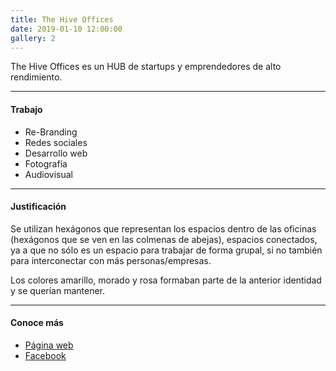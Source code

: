```yaml
---
title: The Hive Offices
date: 2019-01-10 12:00:00
gallery: 2
---
```

<p class="lead">
	The Hive Offices es un HUB de startups y emprendedores de alto rendimiento.
</p>

---

#### Trabajo
- Re-Branding
- Redes sociales
- Desarrollo web
- Fotografía
- Audiovisual

---

#### Justificación
Se utilizan hexágonos que representan los espacios dentro de las oficinas (hexágonos que se ven en las colmenas de abejas), espacios conectados, ya a que no sólo es un espacio para trabajar de forma grupal, si no también para interconectar con más personas/empresas.

Los colores amarillo, morado y rosa formaban parte de la anterior identidad y se querían mantener.

---

#### Conoce más
- [Página web](https://thehiveoffices.com/)  
- [Facebook](https://www.facebook.com/TheHiveOfficesGDL/)
